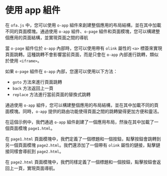 # 使用 app 組件

在 `ofa.js` 中，您可以使用 `o-app` 組件來創建整個應用的布局結構，並在其中加載不同的頁面模塊。通過使用 `o-app` 組件、`o-page` 組件和頁面模塊，您可以構建整個應用的頁面結構，並實現頁面之間的導航

當 `o-page` 組件位於 `o-app` 內部時，您可以使用帶有 `olink` 屬性的 `<a>` 標簽來實現頁面跳轉。這種跳轉不會影響當前頁面，而是只會在 `o-app` 內部進行跳轉，類似於使用 `<iframe>`。

如果 `o-page` 組件在 `o-app` 內部，您還可以使用以下方法：
- `goto` 方法來進行頁面跳轉
- `back` 方法返回上一頁
- `replace` 方法進行當前頁面的替換式跳轉

通過使用 `o-app` 組件，您可以構建整個應用的布局結構，並在其中加載不同的頁面模塊。同時，`o-app` 提供的路由功能使得頁面之間的跳轉變得更加方便和靈活。

在這個示例中，我們通過 `o-app` 組件創建了一個應用布局，然後在其中加載了一個頁面模塊 `page1.html`。

在 `page1.html` 頁面模塊中，我們定義了一個標題和一個按鈕，點擊按鈕會跳轉到另一個頁面模塊 `page2.html`。我們還添加了一個帶有 `olink` 屬性的鏈接，點擊鏈接同樣會導航到 `page2.html`。

在 `page2.html` 頁面模塊中，我們同樣定義了一個標題和一個按鈕，點擊按鈕會返回上一頁，實現頁面導航。

<a href="../../publics/examples/use-app/demo.html" preview demo></a>
<a href="../../publics/examples/use-app/page1.html" main demo></a>
<a href="../../publics/examples/use-app/page2.html" demo></a>

